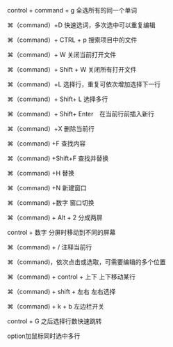 control + command + g 全选所有的同一个单词

⌘（command）+D 快速选词，多次选中可以重复编辑

⌘（command）+ CTRL + p 搜索项目中的文件

⌘（command）+ W 关闭当前打开文件

⌘（command）+ Shift + W 关闭所有打开文件

⌘（command）+L 选择行，重复可依次增加选择下一行

⌘（command）+ Shift+ L 选择多行

⌘（command）+ Shift+ Enter　在当前行前插入新行

⌘（command）+X 删除当前行

⌘（command) +F 查找内容

⌘（command) +Shift+F 查找并替换

⌘（command) +H 替换

⌘（command) +N 新建窗口

⌘（command) +数字 窗口切换

⌘（command) + Alt + 2    分成两屏

control + 数字    分屏时移动到不同的屏幕

⌘（command) + /  注释当前行

⌘（command)，依次点击或选取，可需要编辑的多个位置

⌘（command) + control + 上下 上下移动某行

⌘（command) + shift + 左右 左右选择

⌘（command) + k + b 左边栏开关

control + G 之后选择行数快速跳转



option加鼠标同时选中多行